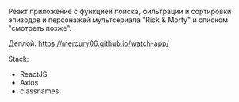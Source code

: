 
Реакт приложение с функцией поиска, фильтрации и сортировки эпизодов и персонажей мультсериала "Rick & Morty" и списком "смотреть позже".

Деплой: https://mercury06.github.io/watch-app/

Stack:

<ul>
  <li>ReactJS</li> 
  <li>Axios</li>  
  <li>classnames</li>
 <ul>
